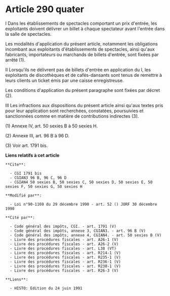# Article 290 quater

I Dans les établissements de spectacles comportant un prix d'entrée, les exploitants doivent délivrer un billet à chaque
spectateur avant l'entrée dans la salle de spectacles.

Les modalités d'application du présent article, notamment les obligations incombant aux exploitants d'établissements de
spectacles, ainsi qu'aux fabricants, importateurs ou marchands de billets d'entrée, sont fixées par arrêté (1).

II Lorsqu'ils ne délivrent pas de billets d'entrée en application du I, les exploitants de discothèques et de cafés-dansants
sont tenus de remettre à leurs clients un ticket émis par une caisse enregistreuse.

Les conditions d'application du présent paragraphe sont fixées par décret (2).

III Les infractions aux dispositions du présent article ainsi qu'aux textes pris pour leur application sont recherchées,
constatées, poursuivies et sanctionnées comme en matière de contributions indirectes (3).

(1) Annexe IV, art. 50 sexies B à 50 sexies H.

(2) Annexe III, art. 96 B à 96 D.

(3) Voir art. 1791 bis.

**Liens relatifs à cet article**

	**Cite**:

	  - CGI 1791 bis
	  - CGIAN3 96 B, 96 C, 96 D
	  - CGIAN4 50 sexies B, 50 sexies C, 50 sexies D, 50 sexies E, 50 sexies F, 50 sexies G, 50 sexies H

	**Modifié par**:

	  - Loi n°90-1169 du 29 décembre 1990 - art. 52 () JORF 30 décembre 1990

	**Cité par**:

	  - Code général des impôts, CGI. - art. 1791 (V)
	  - Code général des impôts, annexe 3, CGIAN3. - art. 96 B (V)
	  - Code général des impôts, annexe 4, CGIAN4. - art. 50 sexies B (V)
	  - Livre des procédures fiscales - art. A26-1 (V)
	  - Livre des procédures fiscales - art. A26-2 (V)
	  - Livre des procédures fiscales - art. L38 (VT)
	  - Livre des procédures fiscales - art. R214-1 (V)
	  - Livre des procédures fiscales - art. R235-1 (V)
	  - Livre des procédures fiscales - art. R236-1 (V)
	  - Livre des procédures fiscales - art. R238-1 (V)
	  - Livre des procédures fiscales - art. R26-3 (V)

	**Liens**:

	  - HISTO: Edition du 24 juin 1991
